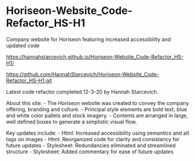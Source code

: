 # Horiseon-Website_Code-Refactor_HS-H1
Company website for Horiseon featuring increased accessibility and updated code 

https://hannahstarcevich.github.io/Horiseon-Website_Code-Refactor_HS-H1/

https://github.com/HannahStarcevich/Horiseon-Website_Code-Refactor_HS-H1.git

Latest code refactor completed 12-3-20 by Hannah Starcevich.

About this site:
    - The Horiseon website was created to convey the company offering, branding and culture. 
    - Principal style elements are bold text, blue and white color pallets and stock imagery. 
    - Contents are arranged in large, well defined boxes to generate a simplistic visual flow.

Key updates include: 
    - Html: Increased accessibility using semantics and alt tags on images 
    - Html: Reorganized code for clarity and consistancy for future updates
    - Stylesheet: Redundancies eliminated and streamlined structure
    - Stylesheet: Added commentary for ease of future updates